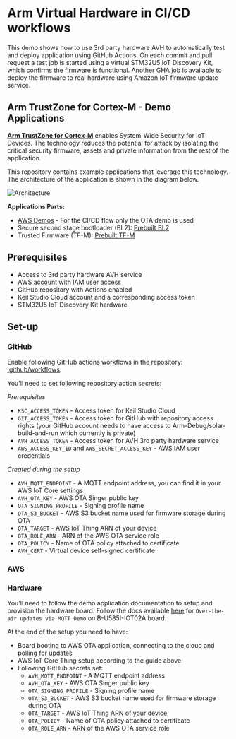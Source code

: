# Arm Virtual Hardware in CI/CD workflows

This demo shows how to use 3rd party hardware AVH to automatically test and deploy application using GitHub Actions. On each
commit and pull request a test job is started using a virtual STM32U5 IoT Discovery Kit, which confirms the firmware is functional. Another GHA job is available to deploy the firmware to real hardware using Amazon IoT firmware update service.

## Arm TrustZone for Cortex-M - Demo Applications

[**Arm TrustZone for Cortex-M**](https://www.arm.com/technologies/trustzone-for-cortex-m) enables System-Wide Security for IoT Devices. The technology reduces the potential for attack by isolating the critical security firmware, assets and private information from the rest of the application.

This repository contains example applications that leverage this technology.  The architecture of the application is shown in the diagram below.

![Architecture](https://user-images.githubusercontent.com/8268058/174683600-c28fa6ee-16f6-4e4b-8259-282eb62a9b9a.png)

**Applications Parts:**
- [AWS Demos](app/AWS/README.md) - For the CI/CD flow only the OTA demo is used
- Secure second stage bootloader (BL2): [Prebuilt BL2](bl2/README.md)
- Trusted Firmware (TF-M): [Prebuilt TF-M](tfm/README.md)

## Prerequisites

* Access to 3rd party hardware AVH service
* AWS account with IAM user access
* GitHub repository with Actions enabled
* Keil Studio Cloud account and a corresponding access token
* STM32U5 IoT Discovery Kit hardware

## Set-up

### GitHub

Enable following GitHub actions workflows in the repository: [.github/workflows](.github/workflows).

You'll need to set following repository action secrets:

*Prerequisites*

* `KSC_ACCESS_TOKEN` - Access token for Keil Studio Cloud
* `GIT_ACCESS_TOKEN` - Access token for GitHub with repository access rights (your GitHub account needs to have access to Arm-Debug/solar-build-and-run which currently is private)
* `AVH_ACCESS_TOKEN` - Access token for AVH 3rd party hardware service
* `AWS_ACCESS_KEY_ID` and `AWS_SECRET_ACCESS_KEY` - AWS IAM user credentials

*Created during the setup*

* `AVH_MQTT_ENDPOINT` - A MQTT endpoint address, you can find it in your AWS IoT Core settings
* `AVH_OTA_KEY` - AWS OTA Singer public key
* `OTA_SIGNING_PROFILE` - Signing profile name
* `OTA_S3_BUCKET` - AWS S3 bucket name used for firmware storage during OTA
* `OTA_TARGET` - AWS IoT Thing ARN of your device
* `OTA_ROLE_ARN` - ARN of the AWS OTA service role
* `OTA_POLICY` - Name of OTA policy attached to certificate
* `AVH_CERT` - Virtual device self-signed certificate

### AWS

### Hardware

You'll need to follow the demo application documentation to setup and provision the hardware board. Follow the docs available [here](AWS#over-the-air-updates-via-mqtt-demo) for `Over-the-air updates via MQTT Demo` on B-U585I-IOT02A board.

At the end of the setup you need to have:

* Board booting to AWS OTA application, connecting to the cloud and polling for updates
* AWS IoT Core Thing setup according to the guide above
* Following GitHub secrets set:
  * `AVH_MQTT_ENDPOINT` - A MQTT endpoint address
  * `AVH_OTA_KEY` - AWS OTA Singer public key
  * `OTA_SIGNING_PROFILE` - Signing profile name
  * `OTA_S3_BUCKET` - AWS S3 bucket name used for firmware storage during OTA
  * `OTA_TARGET` - AWS IoT Thing ARN of your device
  * `OTA_POLICY` - Name of OTA policy attached to certificate
  * `OTA_ROLE_ARN` - ARN of the AWS OTA service role

